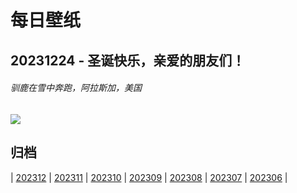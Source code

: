 # 每日壁纸

## 20231224 - 圣诞快乐，亲爱的朋友们！

###### 驯鹿在雪中奔跑，阿拉斯加，美国

![](https://www.bing.com/th?id=OHR.CaribouChristmas_ZH-CN6264028572_UHD.jpg)

## 归档

| [202312](/202312/README.md)
| [202311](/202311/README.md)
| [202310](/202310/README.md)
| [202309](/202309/README.md)
| [202308](/202308/README.md)
| [202307](/202307/README.md)
| [202306](/202306/README.md)
|